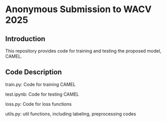 # Anonymous Submission to WACV 2025


## Introduction
This repository provides code for training and testing the proposed model, CAMEL.

## Code Description
train.py: Code for training CAMEL

test.ipynb: Code for testing CAMEL


loss.py: Code for loss functions

utils.py: util functions, including labeling, preprocessing codes
